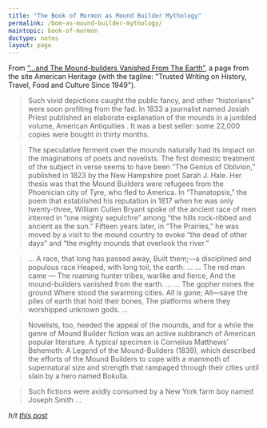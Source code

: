 ```yaml
---
title: "The Book of Mormon as Mound Builder Mythology"
permalink: /bom-as-mound-builder-mythology/
maintopic: book-of-mormon
doctype: notes
layout: page
---
```


From [“…and The Mound-builders Vanished From The Earth”](https://www.americanheritage.com/content/%E2%80%9C%E2%80%A6and-mound-builders-vanished-earth%E2%80%9D), a page from the site American Heritage (with the tagline: "Trusted Writing on History, Travel, Food and Culture Since 1949").

> Such vivid depictions caught the public fancy, and other “historians” were soon profiting from the fad. In 1833 a journalist named Josiah Priest published an elaborate explanation of the mounds in a jumbled volume, American Antiquities . It was a best seller: some 22,000 copies were bought in thirty months.

> The speculative ferment over the mounds naturally had its impact on the imaginations of poets and novelists. The first domestic treatment of the subject in verse seems to have been “The Genius of Oblivion,” published in 1823 by the New Hampshire poet Sarah J. Hale. Her thesis was that the Mound Builders were refugees from the Phoenician city of Tyre, who fled to America. In “Thanatopsis,” the poem that established his reputation in 1817 when he was only twenty-three, William Cullen Bryant spoke of the ancient race of men interred in “one mighty sepulchre” among “the hills rock-ribbed and ancient as the sun.” Fifteen years later, in “The Prairies,” he was moved by a visit to the mound country to evoke “the dead of other days” and “the mighty mounds that overlook the river.”


> … A race, that long has passed away, Built them;—a disciplined and populous race Heaped, with long toil, the earth. … … The red man came — The roaming hunter tribes, warlike and fierce, And the mound-builders vanished from the earth. … … The gopher mines the ground Where stood the swarming cities. All is gone; All—save the piles of earth that hold their bones, The platforms where they worshipped unknown gods. … 

> Novelists, too, heeded the appeal of the mounds, and for a while the genre of Mound Builder fiction was an active subbranch of American popular literature. A typical specimen is Cornelius Matthews’ Behemoth: A Legend of the Mound-Builders (1839), which described the efforts of the Mound Builders to cope with a mammoth of supernatural size and strength that rampaged through their cities until slain by a hero named Bokulla.

> Such fictions were avidly consumed by a New York farm boy named Joseph Smith ...

*h/t [this post](https://www.reddit.com/r/exmormon/comments/9wtj30/mormon_beliefs_are_merely_amusing_fantasies_and/?utm_content=comments&utm_medium=new&utm_source=reddit&utm_name=multi)*
